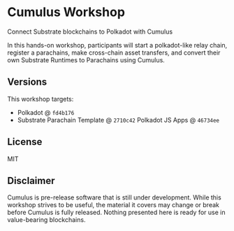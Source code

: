 # Cumulus Workshop

Connect Substrate blockchains to Polkadot with Cumulus

In this hands-on workshop, participants will start a polkadot-like relay chain, register a parachains, make cross-chain
asset transfers, and convert their own Substrate Runtimes to Parachains using Cumulus.

## Versions

This workshop targets:

- Polkadot @ `fd4b176`
- Substrate Parachain Template @ `2710c42` Polkadot JS Apps @ `46734ee`

## License

MIT

## Disclaimer

Cumulus is pre-release software that is still under development. While this workshop strives to be useful, the material
it covers may change or break before Cumulus is fully released. Nothing presented here is ready for use in value-bearing
blockchains.
